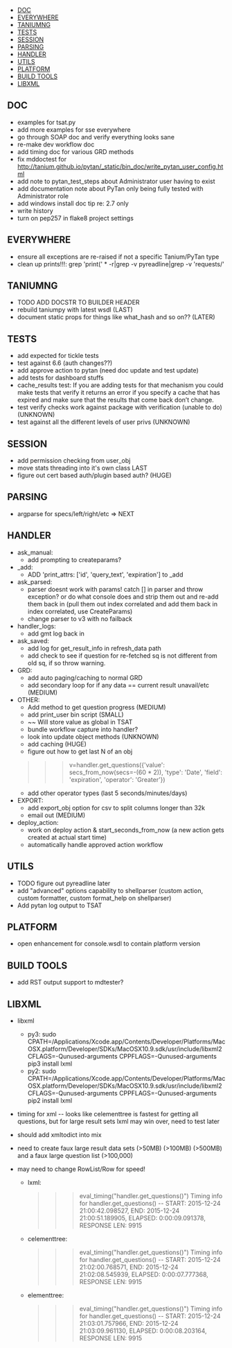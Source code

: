 <!-- MarkdownTOC -->

- [DOC](#doc)
- [EVERYWHERE](#everywhere)
- [TANIUMNG](#taniumng)
- [TESTS](#tests)
- [SESSION](#session)
- [PARSING](#parsing)
- [HANDLER](#handler)
- [UTILS](#utils)
- [PLATFORM](#platform)
- [BUILD TOOLS](#build-tools)
- [LIBXML](#libxml)

<!-- /MarkdownTOC -->

## DOC
* examples for tsat.py
* add more examples for sse everywhere
* go through SOAP doc and verify everything looks sane
* re-make dev workflow doc
* add timing doc for various GRD methods
* fix mddoctest for http://tanium.github.io/pytan/_static/bin_doc/write_pytan_user_config.html
* add note to pytan_test_steps about Administrator user having to exist
* add documentation note about PyTan only being fully tested with Administrator role 
* add windows install doc tip re: 2.7 only
* write history
* turn on pep257 in flake8 project settings

## EVERYWHERE
* ensure all exceptions are re-raised if not a specific Tanium/PyTan type
* clean up prints!!!:
grep 'print(' * -r|grep -v pyreadline|grep -v 'requests/'

## TANIUMNG
* TODO ADD DOCSTR TO BUILDER HEADER
* rebuild taniumpy with latest wsdl (LAST)
* document static props for things like what_hash and so on?? (LATER)

## TESTS
* add expected for tickle tests
* test against 6.6 (auth changes??)
* add approve action to pytan (need doc update and test update)
* add tests for dashboard stuffs
* cache_results test: If you are adding tests for that mechanism you could make tests that verify it returns an error if you specify a cache that has expired and make sure that the results that come back don’t change.
* test verify checks work against package with verification (unable to do) (UNKNOWN)
* test against all the different levels of user privs (UNKNOWN)

## SESSION
* add permission checking from user_obj
* move stats threading into it's own class LAST
* figure out cert based auth/plugin based auth? (HUGE)
 
## PARSING
* argparse for specs/left/right/etc => NEXT

## HANDLER
* ask_manual:
  * add prompting to createparams?
* _add:
  * ADD 'print_attrs: ['id', 'query_text', 'expiration'] to _add
* ask_parsed:
  * parser doesnt work with params! catch [] in parser and throw exception? or do what console does and strip them out and re-add them back in (pull them out index correlated and add them back in index correlated, use CreateParams)
  * change parser to v3 with no failback
* handler_logs:
  * add gmt log back in
* ask_saved: 
  * add log for get_result_info in refresh_data path
  * add check to see if question for re-fetched sq is not different from old sq, if so throw warning. 
* GRD:
  * add auto paging/caching to normal GRD
  * add secondary loop for if any data == current result unavail/etc (MEDIUM)
* OTHER:
  * Add method to get question progress (MEDIUM)
  * add print_user bin script (SMALL)
  * ~~ Will store value as global in TSAT
  * bundle workflow capture into handler?
  * look into update object methods (UNKNOWN)
  * add caching (HUGE)
  * figure out how to get last N of an obj
  >>> v=handler.get_questions({'value': secs_from_now(secs=-(60 * 2)), 'type': 'Date', 'field': 'expiration', 'operator': 'Greater'})
  * add other operator types (last 5 seconds/minutes/days)
* EXPORT:
  * add export_obj option for csv to split columns longer than 32k
  * email out (MEDIUM)
* deploy_action:
  * work on deploy action & start_seconds_from_now (a new action gets created at actual start time)
  * automatically handle approved action workflow

## UTILS
* TODO figure out pyreadline later
* add "advanced" options capability to shellparser (custom action, custom formatter, custom format_help on shellparser)
* Add pytan log output to TSAT

## PLATFORM
* open enhancement for console.wsdl to contain platform version

## BUILD TOOLS
* add RST output support to mdtester?

## LIBXML
* libxml
  - py3: sudo CPATH=/Applications/Xcode.app/Contents/Developer/Platforms/MacOSX.platform/Developer/SDKs/MacOSX10.9.sdk/usr/include/libxml2 CFLAGS=-Qunused-arguments CPPFLAGS=-Qunused-arguments pip3 install lxml
  - py2: sudo CPATH=/Applications/Xcode.app/Contents/Developer/Platforms/MacOSX.platform/Developer/SDKs/MacOSX10.9.sdk/usr/include/libxml2 CFLAGS=-Qunused-arguments CPPFLAGS=-Qunused-arguments pip2 install lxml

* timing for xml -- looks like celementtree is fastest for getting all questions, but for large result sets lxml may win over, need to test later
* should add xmltodict into mix
* need to create faux large result data sets (>50MB) (>100MB) (>500MB) and a faux large question list (>100,000)
* may need to change RowList/Row for speed!

  * lxml:
    >>> eval_timing("handler.get_questions()")
    Timing info for handler.get_questions() -- START: 2015-12-24 21:00:42.098527, END: 2015-12-24 21:00:51.189905, ELAPSED: 0:00:09.091378, RESPONSE LEN: 9915

  * celementtree:
    >>> eval_timing("handler.get_questions()")
    Timing info for handler.get_questions() -- START: 2015-12-24 21:02:00.768571, END: 2015-12-24 21:02:08.545939, ELAPSED: 0:00:07.777368, RESPONSE LEN: 9915

  * elementtree:
    >>> eval_timing("handler.get_questions()")
    Timing info for handler.get_questions() -- START: 2015-12-24 21:03:01.757966, END: 2015-12-24 21:03:09.961130, ELAPSED: 0:00:08.203164, RESPONSE LEN: 9915

